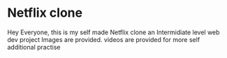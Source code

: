 # Netflix clone
Hey Everyone, this is my self made Netflix clone an Intermidiate level web dev project 
Images are provided.
videos are provided for more self additional practise

